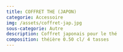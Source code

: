 ```yaml
---
title: COFFRET THE (JAPON)
categorie: Accessoire
img: /assets/coffret-jap.jpg
sous-categorie: Autre
description: Coffret japonais pour le thé
composition: théière 0.50 cl/ 4 tasses
---
```


